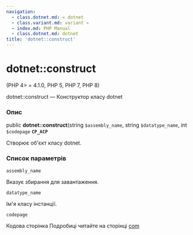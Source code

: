```yaml
---
navigation:
  - class.dotnet.md: « dotnet
  - class.variant.md: variant »
  - index.md: PHP Manual
  - class.dotnet.md: dotnet
title: 'dotnet::construct'
---
```

# dotnet::construct

(PHP 4> = 4.1.0, PHP 5, PHP 7, PHP 8)

dotnet::construct — Конструктор класу dotnet

### Опис

public **dotnet::construct**(string `$assembly_name`, string `$datatype_name`, int `$codepage` **`CP_ACP`**

Створює об'єкт класу dotnet.

### Список параметрів

`assembly_name`

Вказує збирання для завантаження.

`datatype_name`

Ім'я класу інстанції.

`codepage`

Кодова сторінка Подробиці читайте на сторінці [com](class.com.md)
